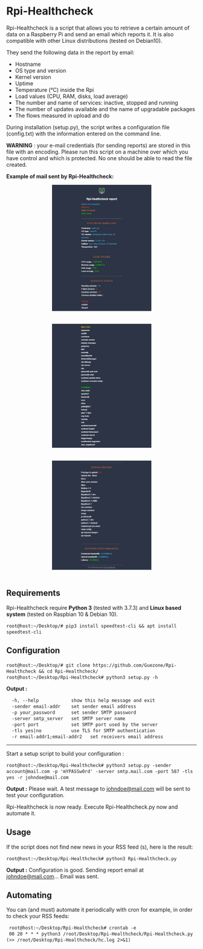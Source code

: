 # Rpi-Healthcheck

Rpi-Healthcheck is a script that allows you to retrieve a certain amount of data on a Raspberry Pi and send an email which reports it. It is also compatible with other Linux distributions (tested on Debian10).

They send the following data in the report by email:
* Hostname
* OS type and version
* Kernel version
* Uptime
* Temperature (°C) inside the Rpi
* Load values (CPU, RAM, disks, load average)
* The number and name of services: inactive, stopped and running
* The number of updates available and the name of upgradable packages
* The flows measured in upload and do

During installation (setup.py), the script writes a configuration file (config.txt) with the information entered on the command line.

**WARNING** : your e-mail credentials (for sending reports) are stored in this file with an encoding. Please run this script on a machine over which you have control and which is protected. No one should be able to read the file created.


**Example of mail sent by Rpi-Healthcheck:**
<p align="center"><a href="url"><img src="https://github.com/Guezone/Rpi-Healthcheck/blob/master/img/mail-1.jpg" height="" width="263" ></a><br><br></p>
<p align="center"><a href="url"><img src="https://github.com/Guezone/Rpi-Healthcheck/blob/master/img/mail-2.jpg" height="" width="263" ></a><br><br></p>
<p align="center"><a href="url"><img src="https://github.com/Guezone/Rpi-Healthcheck/blob/master/img/mail-3.jpg" height="" width="263" ></a><br><br></p>


## Requirements 
Rpi-Healthcheck require **Python 3** (tested with 3.7.3) and **Linux based system** (tested on Raspbian 10 & Debian 10).

    root@host:~/Desktop/# pip3 install speedtest-cli && apt install speedtest-cli

## Configuration
    root@host:~/Desktop/# git clone https://github.com/Guezone/Rpi-Healthcheck && cd Rpi-Healthcheck/
    root@host:~/Desktop/Rpi-Healthcheck# python3 setup.py -h
**Output :** 

      -h, --help            show this help message and exit
      -sender email-addr    set sender email address
      -p your_password      set sender SMTP password
      -server smtp_server   set SMTP server name
      -port port            set SMTP port used by the server
      -tls yes|no           use TLS for SMTP authentication
      -r email-addr1;email-addr2   set receivers email address

----------------
Start a setup script to build your configuration : 

    root@host:~/Desktop/Rpi-Healthcheck# python3 setup.py -sender account@mail.com -p 'mYPASSw0rd' -server smtp.mail.com -port 587 -tls yes -r johndoe@mail.com
    

**Output :** 
Please wait. A test message to johndoe@mail.com will be sent to test your configuration.

Rpi-Healthcheck is now ready. Execute Rpi-Healthcheck.py now and automate it.




## Usage
    
If the script does not find new news in your RSS feed (s), here is the result:
    
    root@host:~/Desktop/Rpi-Healthcheck# python3 Rpi-Healthcheck.py 

**Output :** 
Configuration is good.
Sending report email at johndoe@mail.com...
Email was sent.

   

## Automating
  
You can (and must) automate it periodically with cron for example, in order to check your RSS feeds:

     root@host:~/Desktop/Rpi-Healthcheck# crontab -e
     00 20 * * * python3 /root/Desktop/Rpi-Healthcheck/Rpi-Healthcheck.py (>> /root/Desktop/Rpi-Healthcheck/hc.log 2>&1)


